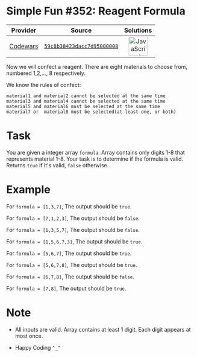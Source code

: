 [_metadata_:generated]: - "true"

# Simple Fun #352: Reagent Formula

<!-- INFO TABLE BEGIN -->

| Provider                                        | Source                                                                               | Solutions                                                                                                                                                    |
| :---------------------------------------------: | :----------------------------------------------------------------------------------: | :----------------------------------------------------------------------------------------------------------------------------------------------------------: |
| [Codewars](../../../docs/providers/Codewars.md) | [`59c8b38423dacc7d95000008`](https://www.codewars.com/kata/59c8b38423dacc7d95000008) | [<img src="https://res.cloudinary.com/rascaltwo/image/upload/v1631924076/javascript_ehszr7.svg" alt="JavaScript" title="JavaScript" width="50" />](solve.js) |

<!-- INFO TABLE END -->

Now we will confect a reagent. There are eight materials to choose from, numbered 1,2,..., 8 respectively.

We know the rules of confect:
```
material1 and material2 cannot be selected at the same time
material3 and material4 cannot be selected at the same time
material5 and material6 must be selected at the same time
material7 or  material8 must be selected(at least one, or both)
```

# Task

You are given a integer array `formula`. Array contains only digits 1-8 that represents material 1-8. Your task is to determine if the formula is valid. Returns `true` if it's valid, `false` otherwise.


# Example

For `formula = [1,3,7]`, The output should be `true`.

For `formula = [7,1,2,3]`, The output should be `false`.

For `formula = [1,3,5,7]`, The output should be `false`.

For `formula = [1,5,6,7,3]`, The output should be `true`.

For `formula = [5,6,7]`, The output should be `true`.

For `formula = [5,6,7,8]`, The output should be `true`.

For `formula = [6,7,8]`, The output should be `false`.

For `formula = [7,8]`, The output should be `true`.


# Note

- All inputs are valid. Array contains at least 1 digit. Each digit appears at most once. 

- Happy Coding `^_^`

